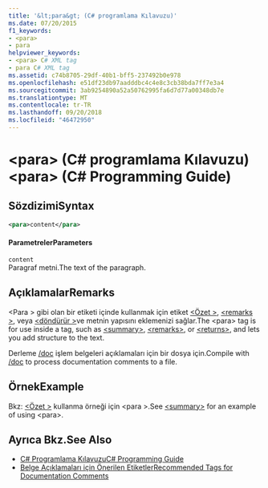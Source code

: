 ```yaml
---
title: '&lt;para&gt; (C# programlama Kılavuzu)'
ms.date: 07/20/2015
f1_keywords:
- <para>
- para
helpviewer_keywords:
- <para> C# XML tag
- para C# XML tag
ms.assetid: c74b8705-29df-40b1-bff5-237492b0e978
ms.openlocfilehash: e51df23db97aadddbc4c4e8c3cb38bda7ff7e3a4
ms.sourcegitcommit: 3ab9254890a52a50762995fa6d7d77a00348db7e
ms.translationtype: MT
ms.contentlocale: tr-TR
ms.lasthandoff: 09/20/2018
ms.locfileid: "46472950"
---
```

# <a name="ltparagt-c-programming-guide"></a><span data-ttu-id="d54e7-102">&lt;para&gt; (C# programlama Kılavuzu)</span><span class="sxs-lookup"><span data-stu-id="d54e7-102">&lt;para&gt; (C# Programming Guide)</span></span>
## <a name="syntax"></a><span data-ttu-id="d54e7-103">Sözdizimi</span><span class="sxs-lookup"><span data-stu-id="d54e7-103">Syntax</span></span>  
  
```xml  
<para>content</para>  
```  
  
#### <a name="parameters"></a><span data-ttu-id="d54e7-104">Parametreler</span><span class="sxs-lookup"><span data-stu-id="d54e7-104">Parameters</span></span>  
 `content`  
 <span data-ttu-id="d54e7-105">Paragraf metni.</span><span class="sxs-lookup"><span data-stu-id="d54e7-105">The text of the paragraph.</span></span>  
  
## <a name="remarks"></a><span data-ttu-id="d54e7-106">Açıklamalar</span><span class="sxs-lookup"><span data-stu-id="d54e7-106">Remarks</span></span>  
 <span data-ttu-id="d54e7-107">\<Para > gibi olan bir etiketi içinde kullanmak için etiket [ \<Özet >](../../../csharp/programming-guide/xmldoc/summary.md), [ \<remarks >](../../../csharp/programming-guide/xmldoc/remarks.md), veya [ \<döndürür >](../../../csharp/programming-guide/xmldoc/returns.md)ve metnin yapısını eklemenizi sağlar.</span><span class="sxs-lookup"><span data-stu-id="d54e7-107">The \<para> tag is for use inside a tag, such as [\<summary>](../../../csharp/programming-guide/xmldoc/summary.md), [\<remarks>](../../../csharp/programming-guide/xmldoc/remarks.md), or [\<returns>](../../../csharp/programming-guide/xmldoc/returns.md), and lets you add structure to the text.</span></span>  
  
 <span data-ttu-id="d54e7-108">Derleme [/doc](../../../csharp/language-reference/compiler-options/doc-compiler-option.md) işlem belgeleri açıklamaları için bir dosya için.</span><span class="sxs-lookup"><span data-stu-id="d54e7-108">Compile with [/doc](../../../csharp/language-reference/compiler-options/doc-compiler-option.md) to process documentation comments to a file.</span></span>  
  
## <a name="example"></a><span data-ttu-id="d54e7-109">Örnek</span><span class="sxs-lookup"><span data-stu-id="d54e7-109">Example</span></span>  
 <span data-ttu-id="d54e7-110">Bkz: [ \<Özet >](../../../csharp/programming-guide/xmldoc/summary.md) kullanma örneği için \<para >.</span><span class="sxs-lookup"><span data-stu-id="d54e7-110">See [\<summary>](../../../csharp/programming-guide/xmldoc/summary.md) for an example of using \<para>.</span></span>  
  
## <a name="see-also"></a><span data-ttu-id="d54e7-111">Ayrıca Bkz.</span><span class="sxs-lookup"><span data-stu-id="d54e7-111">See Also</span></span>

- [<span data-ttu-id="d54e7-112">C# Programlama Kılavuzu</span><span class="sxs-lookup"><span data-stu-id="d54e7-112">C# Programming Guide</span></span>](../../../csharp/programming-guide/index.md)  
- [<span data-ttu-id="d54e7-113">Belge Açıklamaları için Önerilen Etiketler</span><span class="sxs-lookup"><span data-stu-id="d54e7-113">Recommended Tags for Documentation Comments</span></span>](../../../csharp/programming-guide/xmldoc/recommended-tags-for-documentation-comments.md)
